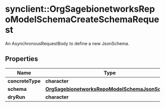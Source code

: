 # synclient::OrgSagebionetworksRepoModelSchemaCreateSchemaRequest

An AsynchronousRequestBody to define a new JsonSchema.

## Properties
Name | Type | Description | Notes
------------ | ------------- | ------------- | -------------
**concreteType** | **character** |  | [optional] 
**schema** | [**OrgSagebionetworksRepoModelSchemaJsonSchema**](org.sagebionetworks.repo.model.schema.JsonSchema.md) |  | [optional] 
**dryRun** | **character** |  | [optional] 


